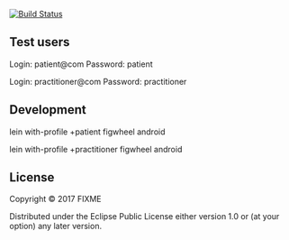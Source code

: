 [![Build Status](https://travis-ci.org/Aidbox/mobile-patient.svg?branch=master)](https://travis-ci.org/Aidbox/mobile-patient)

## Test users

Login: patient@com Password: patient

Login: practitioner@com Password: practitioner


## Development
lein with-profile +patient figwheel android

lein with-profile +practitioner figwheel android




## License

Copyright © 2017 FIXME

Distributed under the Eclipse Public License either version 1.0 or (at
your option) any later version.

